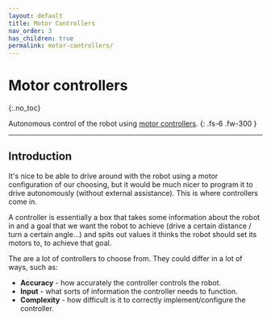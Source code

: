 ```yaml
---
layout: default
title: Motor Controllers
nav_order: 3
has_children: true
permalink: motor-controllers/
---
```


# Motor controllers
{:.no_toc}

Autonomous control of the robot using [motor controllers](https://en.wikipedia.org/wiki/Motor_controller).
{: .fs-6 .fw-300 }

---

## Introduction
It's nice to be able to drive around with the robot using a motor configuration of our choosing, but it would be much nicer to program it to drive autonomously (without external assistance). This is where controllers come in.

A controller is essentially a box that takes some information about the robot in and a goal that we want the robot to achieve (drive a certain distance / turn a certain angle...) and spits out values it thinks the robot should set its motors to, to achieve that goal.

The are a lot of controllers to choose from. They could differ in a lot of ways, such as:
- **Accuracy** - how accurately the controller controls the robot.
- **Input** - what sorts of information the controller needs to function.
- **Complexity** - how difficult is it to correctly implement/configure the controller.

